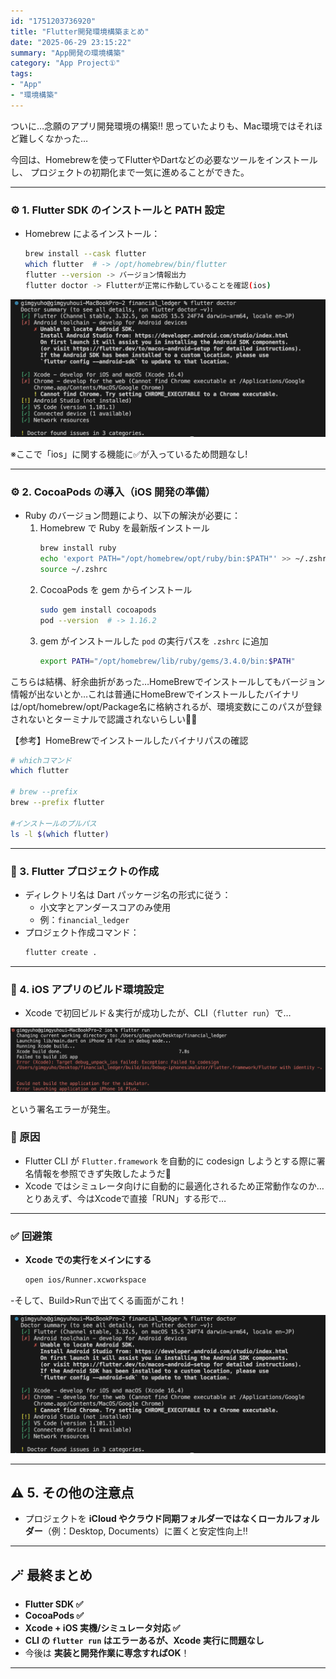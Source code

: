 ```yaml
---
id: "1751203736920"
title: "Flutter開発環境構築まとめ"
date: "2025-06-29 23:15:22"
summary: "App開発の環境構築"
category: "App Project①"
tags:
- "App"
- "環境構築"
---
```






ついに…念願のアプリ開発環境の構築‼️
思っていたよりも、Mac環境ではそれほど難しくなかった…

今回は、Homebrewを使ってFlutterやDartなどの必要なツールをインストールし、
プロジェクトの初期化まで一気に進めることができた。

---
### ⚙️ 1. Flutter SDK のインストールと PATH 設定
- Homebrew によるインストール：
  ```bash
  brew install --cask flutter
  which flutter  # -> /opt/homebrew/bin/flutter
  flutter --version -> バージョン情報出力
  flutter doctor -> Flutterが正常に作動していることを確認(ios)
  ```


![image](https://raw.githubusercontent.com/Kim-kyuho/kyulog/main/public/blog-images/afa7e623-8161-4da7-80b8-a8a086dbb8df.png)

※ここで「ios」に関する機能に✅が入っているため問題なし!


---
### ⚙️ 2. CocoaPods の導入（iOS 開発の準備）
- Ruby のバージョン問題により、以下の解決が必要に：
  1. Homebrew で Ruby を最新版インストール
     ```bash
     brew install ruby
     echo 'export PATH="/opt/homebrew/opt/ruby/bin:$PATH"' >> ~/.zshrc
     source ~/.zshrc
     ```
  2. CocoaPods を gem からインストール
     ```bash
     sudo gem install cocoapods
     pod --version  # -> 1.16.2
     ```
  3. gem がインストールした `pod` の実行パスを `.zshrc` に追加
     ```bash
     export PATH="/opt/homebrew/lib/ruby/gems/3.4.0/bin:$PATH"
     ```

こちらは結構、紆余曲折があった…HomeBrewでインストールしてもバージョン情報が出ないとか…これは普通にHomeBrewでインストールしたバイナリは/opt/homebrew/opt/Package名に格納されるが、環境変数にこのパスが登録されないとターミナルで認識されないらしい😵‍💫



【参考】HomeBrewでインストールしたバイナリパスの確認


```bash
# whichコマンド
which flutter

# brew --prefix
brew --prefix flutter

#インストールのプルパス
ls -l $(which flutter)
```

---

### 📂 3. Flutter プロジェクトの作成
- ディレクトリ名は Dart パッケージ名の形式に従う：
  - 小文字とアンダースコアのみ使用
  - 例：`financial_ledger`
- プロジェクト作成コマンド：
  ```bash
  flutter create .
  ```

---

### 📲 4. iOS アプリのビルド環境設定
- Xcode で初回ビルド＆実行が成功したが、CLI（`flutter run`）で…


![image](https://raw.githubusercontent.com/Kim-kyuho/kyulog/main/public/blog-images/fd6d8047-6814-4412-907a-b3eadc426f15.png)


  という署名エラーが発生。

### 👀 原因
- Flutter CLI が `Flutter.framework` を自動的に codesign しようとする際に署名情報を参照できず失敗したようだ🫠
- Xcode ではシミュレータ向けに自動的に最適化されるため正常動作なのか…とりあえず、今はXcodeで直接「RUN」する形で…

---

### ✅ 回避策
- **Xcode での実行をメインにする**
  ```bash
  open ios/Runner.xcworkspace  
  ```
-そして、Build>Runで出てくる画面がこれ！


![image](https://raw.githubusercontent.com/Kim-kyuho/kyulog/main/public/blog-images/U2NyZWVuc2hvdCAy.png)



---



## ⚠️ 5. その他の注意点
- プロジェクトを **iCloud やクラウド同期フォルダーではなくローカルフォルダー**（例：Desktop, Documents）に置くと安定性向上‼️

---

## 🪄 最終まとめ
- **Flutter SDK ✅**
- **CocoaPods ✅**
- **Xcode + iOS 実機/シミュレータ対応 ✅**
- **CLI の `flutter run` はエラーあるが、Xcode 実行に問題なし**
- 今後は **実装と開発作業に専念すればOK**！

---




